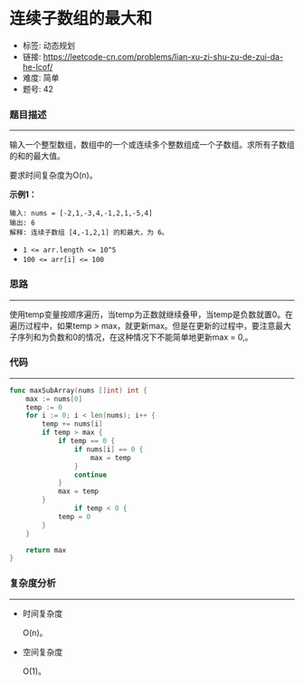 # 连续子数组的最大和

- 标签: 动态规划
- 链接: https://leetcode-cn.com/problems/lian-xu-zi-shu-zu-de-zui-da-he-lcof/
- 难度: 简单
- 题号: 42

### 题目描述

---

输入一个整型数组，数组中的一个或连续多个整数组成一个子数组。求所有子数组的和的最大值。

要求时间复杂度为O(n)。

**示例1：**

```
输入: nums = [-2,1,-3,4,-1,2,1,-5,4]
输出: 6
解释: 连续子数组 [4,-1,2,1] 的和最大，为 6。
```

- `1 <= arr.length <= 10^5`
- `100 <= arr[i] <= 100`

### 思路

---

使用temp变量按顺序遍历，当temp为正数就继续叠甲，当temp是负数就置0。在遍历过程中，如果temp > max，就更新max。但是在更新的过程中，要注意最大子序列和为负数和0的情况，在这种情况下不能简单地更新max = 0,。

### 代码

---

```go
func maxSubArray(nums []int) int {
    max := nums[0]
    temp := 0
    for i := 0; i < len(nums); i++ {
        temp += nums[i]
        if temp > max {
            if temp == 0 {
                if nums[i] == 0 {
                    max = temp
                }
                continue
            }
            max = temp
        }
                if temp < 0 {
            temp = 0
        }
    }

    return max
}
```

### 复杂度分析

---

- 时间复杂度

    O(n)。

- 空间复杂度

    O(1)。
